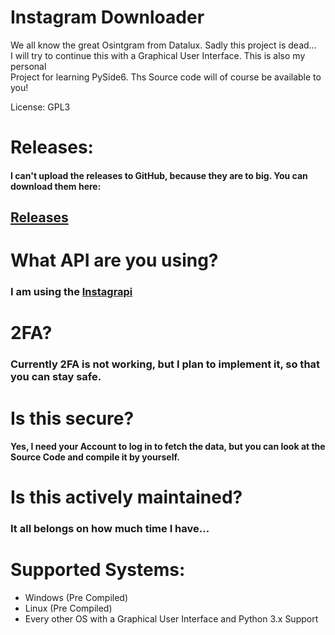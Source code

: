 # Instagram Downloader


We all know the great Osintgram from Datalux.  Sadly this project is dead... <br>
I will try to continue this with a Graphical User Interface.  This is also my personal <br>
Project for learning PySide6.  Ths Source code will of course be available to you!

License: GPL3

# Releases:

#### I can't upload the releases to GitHub, because they are to big. You can download them here:
## [Releases](https://drive.google.com/drive/folders/1hek8l_XrFC9U3m1-Q1y-y8WeBLVCK0Zn?usp=sharing)


# What API are you using? 

### I am using the [Instagrapi](https://github.com/adw0rd/instagrapi)


# 2FA? 

### Currently 2FA is not working, but I plan to implement it, so that you can stay safe. 

# Is this secure?

#### Yes, I need your Account to log in to fetch the data, but you can look at the Source Code and compile it by yourself.

# Is this actively maintained?

### It all belongs on how much time I have...

# Supported Systems:

- Windows (Pre Compiled)
- Linux (Pre Compiled)
- Every other OS with a Graphical User Interface and Python 3.x Support
